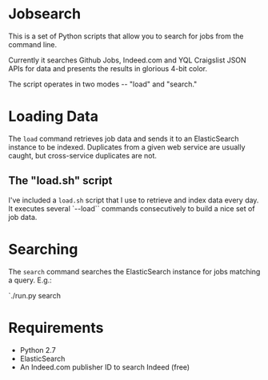 # Jobsearch

This is a set of Python scripts that allow you to search for jobs from the
command line.

Currently it searches Github Jobs, Indeed.com and YQL Craigslist JSON APIs
for data and presents the results in glorious 4-bit color.

The script operates in two modes -- "load" and "search."

# Loading Data

The `load` command retrieves job data and sends it to an ElasticSearch
instance to be indexed. Duplicates from a given web service are usually caught,
but cross-service duplicates are not.

## The "load.sh" script

I've included a `load.sh` script that I use to retrieve and index data every
day. It executes several `--load`` commands consecutively to build a nice set
of job data.

# Searching

The `search` command searches the ElasticSearch instance for jobs matching
a query. E.g.:

`./run.py search

# Requirements

- Python 2.7
- ElasticSearch
- An Indeed.com publisher ID to search Indeed (free)

